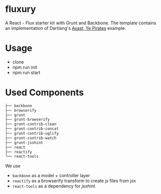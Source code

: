 fluxury
=======

A React - Flux starter kit with Grunt and Backbone.
The template contains an implementation of Dartlang's [Avast, Ye Pirates](https://www.dartlang.org/codelabs/darrrt/) example.

Usage
=====

* clone
* npm run init
* npm run start

Used Components
===============

```bash
├── backbone
├── browserify
├── grunt
├── grunt-browserify
├── grunt-contrib-clean
├── grunt-contrib-concat
├── grunt-contrib-uglify
├── grunt-contrib-watch
├── grunt-jsxhint
├── react
├── reactify
└── react-tools
```
We use

* `backbone` as a model + controller layer
* `reactify` as a browserify transform to create js files from jsx
* `react-tools` as a dependency for *jsxhint*.

